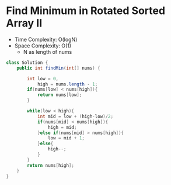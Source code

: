 # Find Minimum in Rotated Sorted Array II

- Time Complexity: O(logN)
- Space Complexity: O(1)
  - N as length of nums

```java
class Solution {
    public int findMin(int[] nums) {

        int low = 0,
            high = nums.length - 1;
        if(nums[low] < nums[high]){
            return nums[low];
        }

        while(low < high){
            int mid = low + (high-low)/2;
            if(nums[mid] < nums[high]){
                high = mid;
            }else if(nums[mid] > nums[high]){
                low = mid + 1;
            }else{
                high--;
            }
        }
        return nums[high];
    }
}
```
